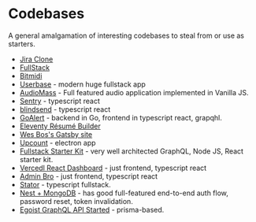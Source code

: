 # Codebases

A general amalgamation of interesting codebases to steal from or use as starters.

- [Jira Clone](https://github.com/oldboyxx/jira_clone)
- [FullStack](https://github.com/johncalvinroberts/fullstack)
- [Bitmidi](https://github.com/feross/bitmidi.com) 
- [Userbase](https://github.com/encrypted-dev/userbase) - modern huge fullstack app
- [AudioMass](https://github.com/pkalogiros/AudioMass) - Full featured audio application implemented in Vanilla JS.
- [Sentry](https://github.com/getsentry/sentry) - typescript react
- [blindsend](https://github.com/blindnet-io/blindsend-fe/) - typescript react
- [GoAlert](https://github.com/target/goalert) - backend in Go, frontend in typescript react, grapqhl.
- [Eleventy Résumé Builder](https://mxb.dev/blog/eleventy-resume-builder/)
- [Wes Bos's Gatsby site](https://github.com/wesbos/wesbos)
- [Upcount](https://github.com/madisvain/upcount) - electron app
- [Fullstack Starter Kit](https://github.com/karanpratapsingh/fullstack-starterkit) - very well architected GraphQL, Node JS, React starter kit.
- [Vercedl React Dashboard](https://github.com/ofekashery/react-dashboard-design) - just frontend, typescript react
- [Admin Bro](https://github.com/SoftwareBrothers/admin-bro) - just frontend, typescript react
- [Stator](https://github.com/chocolat-chaud-io/stator) - typescript fullstack.
- [Nest + MongoDB](https://github.com/MiroslavPetrik/nest-mongo-api-starter) - has good full-featured end-to-end auth flow, password reset, token invalidation.
- [Egoist GraphQL API Started](https://github.com/egoist/graphql-api-starter) - prisma-based.